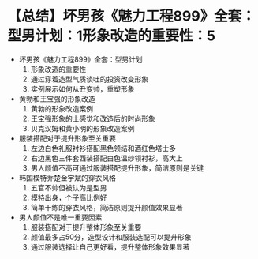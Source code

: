 # 【总结】坏男孩《魅力工程899》全套：型男计划：1形象改造的重要性：5

-   坏男孩《魅力工程899》全套：型男计划
    1.  形象改造的重要性
    2.  通过穿着造型气质谈吐的投资改变形象
    3.  实例展示如何从丑变帅，重塑形象
-   黄勃和王宝强的形象改造
    1.  黄勃的形象改造案例
    2.  王宝强形象的土感觉和改造后的时尚形象
    3.  贝克汉姆和黄小明的形象改造案例
-   服装搭配对于提升形象至关重要
    1.  左边白色礼服衬衫搭配黑色领结和酒红色塔士多
    2.  右边黑色三件套西装搭配白色温纱领衬衫，高大上
    3.  男人颜值不高可通过服装搭配提升形象，简洁原则是关键
-   韩国模特乔楚金宇斌的穿衣风格
    1.  五官不帅但被认为是型男
    2.  模特出身，个子高比例好
    3.  简单干练的穿衣风格，简洁原则提升颜值效果显著
-   男人颜值不是唯一重要因素
    1.  服装搭配对于提升整体形象至关重要
    2.  颜值最多占50分，造型设计和服装选配可以提升形象
    3.  通过服装选择让自己更好看，提升整体形象效果显著